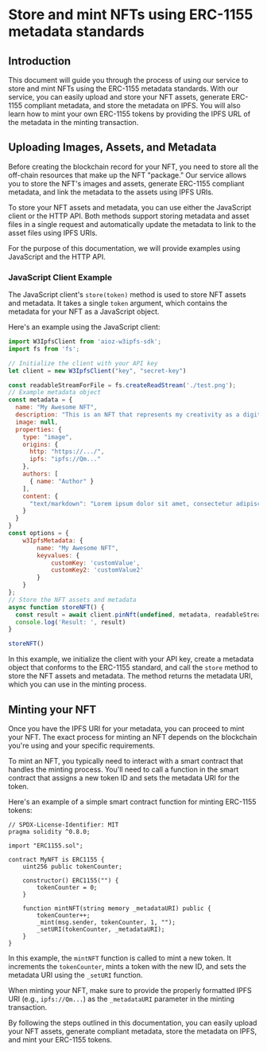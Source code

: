 # Store and mint NFTs using ERC-1155 metadata standards

## Introduction

This document will guide you through the process of using our service to store and mint NFTs using the ERC-1155 metadata standards. With our service, you can easily upload and store your NFT assets, generate ERC-1155 compliant metadata, and store the metadata on IPFS. You will also learn how to mint your own ERC-1155 tokens by providing the IPFS URL of the metadata in the minting transaction.

## Uploading Images, Assets, and Metadata

Before creating the blockchain record for your NFT, you need to store all the off-chain resources that make up the NFT "package." Our service allows you to store the NFT's images and assets, generate ERC-1155 compliant metadata, and link the metadata to the assets using IPFS URIs.

To store your NFT assets and metadata, you can use either the JavaScript client or the HTTP API. Both methods support storing metadata and asset files in a single request and automatically update the metadata to link to the asset files using IPFS URIs.

For the purpose of this documentation, we will provide examples using JavaScript and the HTTP API.

### JavaScript Client Example

The JavaScript client's `store(token)` method is used to store NFT assets and metadata. It takes a single `token` argument, which contains the metadata for your NFT as a JavaScript object.

Here's an example using the JavaScript client:

```javascript
import W3IpfsClient from 'aioz-w3ipfs-sdk';
import fs from 'fs';

// Initialize the client with your API key
let client = new W3IpfsClient("key", "secret-key")

const readableStreamForFile = fs.createReadStream('./test.png');
// Example metadata object
const metadata = {
  name: "My Awesome NFT",
  description: "This is an NFT that represents my creativity as a digital artist!",
  image: null,
  properties: {
    type: "image",
    origins: {
      http: "https://.../",
      ipfs: "ipfs://Qm..."
    },
    authors: [
      { name: "Author" }
    ],
    content: {
      "text/markdown": "Lorem ipsum dolor sit amet, consectetur adipiscing elit..."
    }
  }
}
const options = {
    w3IpfsMetadata: {
        name: "My Awesome NFT",
        keyvalues: {
            customKey: 'customValue',
            customKey2: 'customValue2'
        }
    }
};
// Store the NFT assets and metadata
async function storeNFT() {
  const result = await client.pinNft(undefined, metadata, readableStreamForFile, options)
  console.log('Result: ', result)
}

storeNFT()

```

In this example, we initialize the client with your API key, create a metadata object that conforms to the ERC-1155 standard, and call the `store` method to store the NFT assets and metadata. The method returns the metadata URI, which you can use in the minting process.

## Minting your NFT

Once you have the IPFS URI for your metadata, you can proceed to mint your NFT. The exact process for minting an NFT depends on the blockchain you're using and your specific requirements.

To mint an NFT, you typically need to interact with a smart contract that handles the minting process. You'll need to call a function in the smart contract that assigns a new token ID and sets the metadata URI for the token.

Here's an example of a simple smart contract function for minting ERC-1155 tokens:

```solidity
// SPDX-License-Identifier: MIT
pragma solidity ^0.8.0;

import "ERC1155.sol";

contract MyNFT is ERC1155 {
    uint256 public tokenCounter;

    constructor() ERC1155("") {
        tokenCounter = 0;
    }

    function mintNFT(string memory _metadataURI) public {
        tokenCounter++;
        _mint(msg.sender, tokenCounter, 1, "");
        _setURI(tokenCounter, _metadataURI);
    }
}
```

In this example, the `mintNFT` function is called to mint a new token. It increments the `tokenCounter`, mints a token with the new ID, and sets the metadata URI using the `_setURI` function.

When minting your NFT, make sure to provide the properly formatted IPFS URI (e.g., `ipfs://Qm...`) as the `_metadataURI` parameter in the minting transaction.

By following the steps outlined in this documentation, you can easily upload your NFT assets, generate compliant metadata, store the metadata on IPFS, and mint your ERC-1155 tokens.
